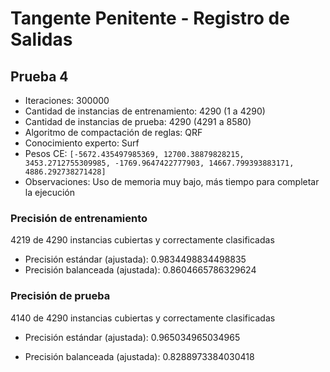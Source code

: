 # Tangente Penitente - Registro de Salidas

## Prueba 4

- Iteraciones: 300000
- Cantidad de instancias de entrenamiento: 4290 (1 a 4290)
- Cantidad de instancias de prueba: 4290 (4291 a 8580)
- Algoritmo de compactación de reglas: QRF
- Conocimiento experto: Surf
- Pesos CE: `[-5672.435497985369, 12700.38879828215, 3453.2712755309985, -1769.9647422777903, 14667.799393883171, 4886.292738271428]`
- Observaciones: Uso de memoria muy bajo, más tiempo para completar la ejecución 



### Precisión  de entrenamiento

4219 de 4290 instancias cubiertas y correctamente clasificadas

- Precisión estándar (ajustada): 0.9834498834498835
- Precisión balanceada (ajustada): 0.8604665786329624

### Precisión de prueba

4140 de 4290 instancias cubiertas y correctamente clasificadas

- Precisión estándar (ajustada): 0.965034965034965

- Precisión balanceada (ajustada): 0.8288973384030418